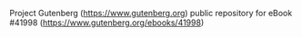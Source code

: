 Project Gutenberg (https://www.gutenberg.org) public repository for eBook #41998 (https://www.gutenberg.org/ebooks/41998)
